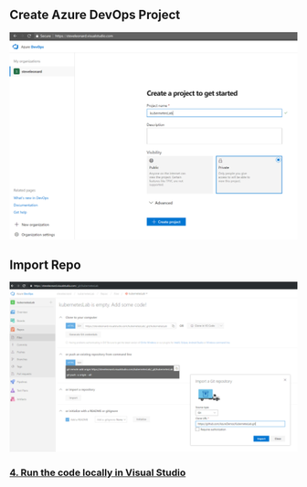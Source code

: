 
## Create Azure DevOps Project
![Create DevOps Project](images/createproject.png)

## Import Repo
![Create DevOps Project](images/importrepo.png)


### [4. Run the code locally in Visual Studio](runcodelocally)